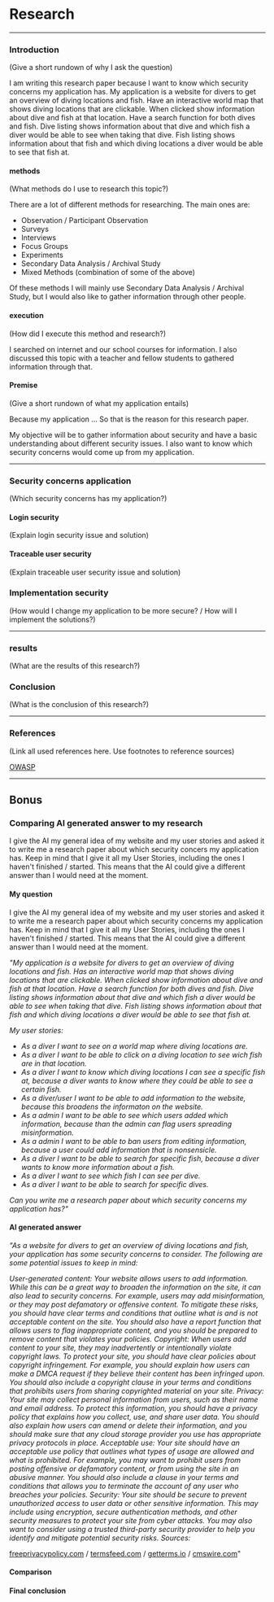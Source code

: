 # Research
------------------------------------------------------------------------------------------------------------------------------------------------------------------
### Introduction
(Give a short rundown of why I ask the question)

I am writing this research paper because I want to know which security concerns my application has.
My application is a website for divers to get an overview of diving locations and fish. Have an interactive world map that shows diving locations that are clickable. When clicked show information about dive and fish at that location. Have a search function for both dives and fish. Dive listing shows information about that dive and which fish a diver would be able to see when taking that dive. Fish listing shows information about that fish and which diving locations a diver would be able to see that fish at.

#### methods
(What methods do I use to research this topic?)

There are a lot of different methods for researching. 
The main ones are: 
* Observation / Participant Observation
* Surveys
* Interviews
* Focus Groups
* Experiments
* Secondary Data Analysis / Archival Study
* Mixed Methods (combination of some of the above)

Of these methods I will mainly use Secondary Data Analysis / Archival Study, but I would also like to gather information through other people.

#### execution
(How did I execute this method and research?)

I searched on internet and our school courses for information. 
I also discussed this topic with a teacher and fellow students to gathered information through that. 

#### Premise
(Give a short rundown of what my application entails)

Because my application ...
So that is the reason for this research paper.

My objective will be to gather information about security and have a basic understanding about different security issues. I also want to know which security concerns would come up from my application.

------------------------------------------------------------------------------------------------------------------------------------------------------------------
### Security concerns application
(Which security concerns has my application?)

#### Login security
(Explain login security issue and solution)

#### Traceable user security
(Explain traceable user security issue and solution)

### Implementation security
(How would I change my application to be more secure? / How will I implement the solutions?)

------------------------------------------------------------------------------------------------------------------------------------------------------------------
### results
(What are the results of this research?)

### Conclusion
(What is the conclusion of this research?)

------------------------------------------------------------------------------------------------------------------------------------------------------------------
### References
(Link all used references here. Use footnotes to reference sources)

[OWASP](https://owasp.org/Top10/A07_2021-Identification_and_Authentication_Failures/)

------------------------------------------------------------------------------------------------------------------------------------------------------------------
## Bonus
### Comparing AI generated answer to my research
I give the AI my general idea of my website and my user stories and asked it to write me a research paper about which security concers my application has. Keep in mind that I give it all my User Stories, including the ones I haven't finished / started. This means that the AI could give a different answer than I would need at the moment.

#### My question
I give the AI my general idea of my website and my user stories and asked it to write me a research paper about which security concerns my application has. Keep in mind that I give it all my User Stories, including the ones I haven't finished / started. This means that the AI could give a different answer than I would need at the moment.

*"My application is a website for divers to get an overview of diving locations and fish. Has an interactive world map that shows diving locations that are clickable. When clicked show information about dive and fish at that location. Have a search function for both dives and fish. Dive listing shows information about that dive and which fish a diver would be able to see when taking that dive. Fish listing shows information about that fish and which diving locations a diver would be able to see that fish at.*

*My user stories:*

* *As a diver I want to see on a world map where diving locations are.*
* *As a diver I want to be able to click on a diving location to see wich fish are in that location.*
* *As a diver I want to know which diving locations I can see a specific fish at, because a diver wants to know where they could be able to see a certain fish.*
* *As a diver/user I want to be able to add information to the website, because this broadens the informaton on the website.*
* *As a admin I want to be able to see which users added which information, because than the admin can flag users spreading misinformation.*
* *As a admin I want to be able to ban users from editing information, because a user could add information that is nonsensicle.*
* *As a diver I want to be able to search for specific fish, because a diver wants to know more information about a fish.*
* *As a diver I want to see which fish I can see per dive.*
* *As a diver I want to be able to search for specific dives.*

*Can you write me a research paper about which security concerns my application has?"*

#### AI generated answer
*"As a website for divers to get an overview of diving locations and fish, your application has some security concerns to consider. The following are some potential issues to keep in mind:*

*User-generated content: Your website allows users to add information. While this can be a great way to broaden the information on the site, it can also lead to security concerns. For example, users may add misinformation, or they may post defamatory or offensive content. To mitigate these risks, you should have clear terms and conditions that outline what is and is not acceptable content on the site. You should also have a report function that allows users to flag inappropriate content, and you should be prepared to remove content that violates your policies.
Copyright: When users add content to your site, they may inadvertently or intentionally violate copyright laws. To protect your site, you should have clear policies about copyright infringement. For example, you should explain how users can make a DMCA request if they believe their content has been infringed upon. You should also include a copyright clause in your terms and conditions that prohibits users from sharing copyrighted material on your site.
Privacy: Your site may collect personal information from users, such as their name and email address. To protect this information, you should have a privacy policy that explains how you collect, use, and share user data. You should also explain how users can amend or delete their information, and you should make sure that any cloud storage provider you use has appropriate privacy protocols in place.
Acceptable use: Your site should have an acceptable use policy that outlines what types of usage are allowed and what is prohibited. For example, you may want to prohibit users from posting offensive or defamatory content, or from using the site in an abusive manner. You should also include a clause in your terms and conditions that allows you to terminate the account of any user who breaches your policies.
Security: Your site should be secure to prevent unauthorized access to user data or other sensitive information. This may include using encryption, secure authentication methods, and other security measures to protect your site from cyber attacks. You may also want to consider using a trusted third-party security provider to help you identify and mitigate potential security risks.
Sources:*

[freeprivacypolicy.com](https://www.freeprivacypolicy.com/blog/legal-issues-user-generated-content/) /
[termsfeed.com](https://www.termsfeed.com/blog/legal-issues-user-generated-content/) /
[getterms.io](https://getterms.io/blog/user-generated-content-privacy-and-legal-issues-for-website-owners) /
[cmswire.com](https://www.cmswire.com/digital-marketing/how-to-mitigate-the-risks-of-user-generated-content/)"

#### Comparison
#### Final conclusion
